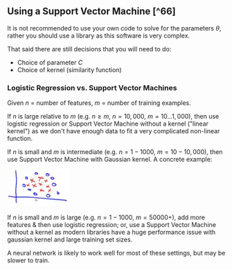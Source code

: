 ## Using a Support Vector Machine [^66]

It is not recommended to use your own code to solve for the parameters $\theta$, rather you should use a library as this software is very complex.

That said there are still decisions that you will need to do:

* Choice of parameter $C$
* Choice of kernel (similarity function)

### Logistic Regression vs. Support Vector Machines

Given $n$ = number of features, $m$ = number of training examples.

If $n$ is large relative to $m$ (e.g. $n\ge m$, $n=10,000$, $m = 10…1,000$), then use logistic regression or Support Vector Machine without a kernel ("linear kernel") as we don't have enough data to fit a very complicated non-linear function.

If $n$ is small and $m$ is intermediate (e.g. $n=1-1000$, $m=10-10,000$), then use Support Vector Machine with Gaussian kernel.  A concrete example:

<img src="06-using-an-svm.assets/image-20210524055708080.png" alt="image-20210524055708080" style="zoom:50%;" />

If $n$ is small and $m$ is large (e.g. $n=1-1000$, $m=50000+$), add more features & then use logistic regression; or, use a Support Vector Machine without a kernel as modern libraries have a huge performance issue with gaussian kernel and large training set sizes.

A neural network is likely to work well for most of these settings, but may be slower to train.
